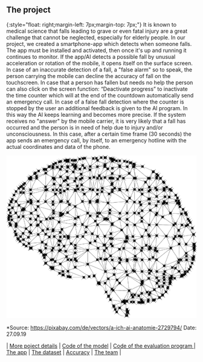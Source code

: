 ## The project 

[](https://raw.githubusercontent.com/MatheLi/BWKI/master/res/index.jpg){:style="float: right;margin-left: 7px;margin-top: 7px;"}
It is known to medical science that falls leading to grave or even fatal injury are a great challenge that cannot be neglected, especially for elderly people. In our project, we created a smartphone-app which detects when someone falls. The app must be installed and activated, then once it's up and running it continues to monitor. If the app/AI detects a possible fall by unusual acceleration or rotation of the mobile, it opens itself on the surface screen. In case of an inaccurate detection of a fall, a "false alarm" so to speak, the person carrying the mobile can decline the accuracy of fall on the touchscreen. 
In case that a person has fallen but needs no help the person can also click on the screen function: “Deactivate progress” to inactivate the time counter which will at the end of the countdown automatically send an emergency call. In case of a false fall detection where the counter is stopped by the user an additional feedback is given to the AI program. In this way the AI keeps learning and becomes more precise. 
If the system receives no "answer" by the mobile carrier, it is very likely that a fall has occurred and the person is in need of help due to injury and/or unconsciousness. In this case, after a certain time frame (30 seconds) the app sends an emergency call, by itself, to an emergency hotline with the actual coordinates and data of the phone.  


![](https://raw.githubusercontent.com/MatheLi/BWKI/master/res/httpspixabay.comdevectorsa-ich-ai-anatomie-270919.png)

*Source: https://pixabay.com/de/vectors/a-ich-ai-anatomie-2729794/ Date: 27.09.19


| [More poject details](https://matheli.github.io/BWKI/posts/More%20details.html) | [Code of the model](https://matheli.github.io/BWKI/posts/First_model.html) | [Code of the evaluation program ](https://matheli.github.io/BWKI/posts/Second_model.html) | [The app](./posts/The_app_code.md) | [The dataset](./posts/The_dataset.md) | [Accuracy](./posts/Accuracy.md) | [The team](./posts/The_team/The_team.md) |
